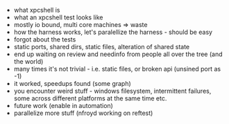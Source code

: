 * what xpcshell is
* what an xpcshell test looks like
* mostly io bound, multi core machines => waste
* how the harness works, let's paralellize the harness - should be easy
* forgot about the tests
* static ports, shared dirs, static files, alteration of shared state
* end up waiting on review and needinfo from people all over the tree
(and the world)
* many times it's not trivial - i.e. static files, or broken api (unsined
port as -1)
* it worked, speedups found (some graph)
* you encounter weird stuff - windows filesystem, intermittent failures,
some across different platforms at the same time etc.
* future work (enable in automation)
* parallelize more stuff (nfroyd working on reftest)
